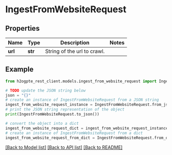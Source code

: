 # IngestFromWebsiteRequest


## Properties

Name | Type | Description | Notes
------------ | ------------- | ------------- | -------------
**url** | **str** | String of the url to crawl. | 

## Example

```python
from h2ogpte_rest_client.models.ingest_from_website_request import IngestFromWebsiteRequest

# TODO update the JSON string below
json = "{}"
# create an instance of IngestFromWebsiteRequest from a JSON string
ingest_from_website_request_instance = IngestFromWebsiteRequest.from_json(json)
# print the JSON string representation of the object
print(IngestFromWebsiteRequest.to_json())

# convert the object into a dict
ingest_from_website_request_dict = ingest_from_website_request_instance.to_dict()
# create an instance of IngestFromWebsiteRequest from a dict
ingest_from_website_request_from_dict = IngestFromWebsiteRequest.from_dict(ingest_from_website_request_dict)
```
[[Back to Model list]](../README.md#documentation-for-models) [[Back to API list]](../README.md#documentation-for-api-endpoints) [[Back to README]](../README.md)


